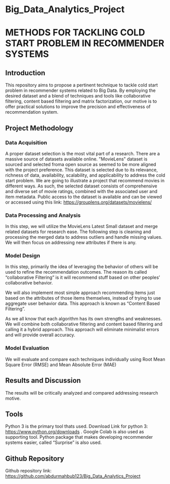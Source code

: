 # Big_Data_Analytics_Project

# METHODS FOR TACKLING COLD START PROBLEM IN RECOMMENDER SYSTEMS

## Introduction
This repository aims to propose a pertinent technique to tackle cold start problem in recommender systems related to Big Data. By employing the desired dataset and a blend of techniques and tools like collaborative filtering, content based filtering and matrix factorization, our motive is to offer practical solutions to improve the precision and effectiveness of recommendation system. 

## Project Methodology

### Data Acquisition
A proper dataset selection is the most vital part of a research. There are a massive source of datasets available online. "MovieLens" dataset is sourced and selected froma open source as seemed to be more aligned with the project preference. This dataset is selected due to its relevance, richness of data, availability, scalability, and applicability to address the cold start problem. We are going to illustrate a project that recommend movies in different ways. As such, the selected dataset consists of comprehensive and diverse set of movie ratings, combined with the associated user and item metadata. Public access to the dataset is available and can be viewed or accessed using this link: https://grouplens.org/datasets/movielens/


### Data Processing and Analysis
In this step, we will utilize the MovieLens Latest Small dataset and merge related datasets for research ease. The following step is cleaning and processing the merged data to address outliers and handle missing values. We will then focus on addressing new attributes if there is any. 

### Model Design
In this step, primarily the idea of leveraging the behavior of others will be used to refine the recommendation outcomes. The reason its called “collaborative Filtering”  is it will recommend stuff based on other peoples’ collaborative behavior. 

We will also implement most simple approach recommending items just based on the attributes of those items themselves, instead of trying to use aggregate user behavior data. This approach is known as “Content Based Filtering”. 

As we all know that each algorithm has its own strengths and weaknesses. We will combine both collaborative filtering and content based filtering and calling it a hybrid approach. This approach will eliminate minimalist errors and will provide overall accuracy. 

### Model Evaluation
We will evaluate and compare each techniques individually using Root Mean Square Error (RMSE) and Mean Absolute Error (MAE) 

## Results and Discussion
The results will be critically analyzed and compared addressing research motive. 

## Tools
Python 3 is the primary tool thats used. Download Link for python 3: https://www.python.org/downloads . Google Colab is also used as supporting tool. Python package that makes developing recommender systems easier, called “Surprise” is also used.

## Github Repository
Github repository link: https://github.com/abdurmahbub123/Big_Data_Analytics_Project
